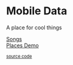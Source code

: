 Mobile Data
===========

A place for cool things

[Songs]( http://mobile-data.github.io/songs/index.html )  
[Places Demo]( http://mobile-data.github.io/places-demo/index.html )  

















<small>[source code]( https://github.com/mobile-data/ )</small>